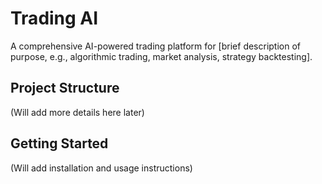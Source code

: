 # Trading AI

A comprehensive AI-powered trading platform for [brief description of purpose, e.g., algorithmic trading, market analysis, strategy backtesting].

## Project Structure
(Will add more details here later)

## Getting Started
(Will add installation and usage instructions)
